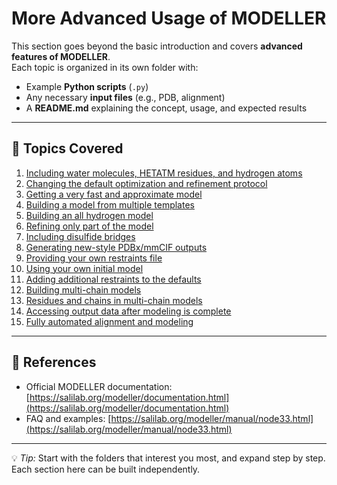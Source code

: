 # More Advanced Usage of MODELLER

This section goes beyond the basic introduction and covers **advanced features of MODELLER**.  
Each topic is organized in its own folder with:  

- Example **Python scripts** (`.py`)  
- Any necessary **input files** (e.g., PDB, alignment)  
- A **README.md** explaining the concept, usage, and expected results  

---

## 📂 Topics Covered

1. [Including water molecules, HETATM residues, and hydrogen atoms](01-including-water-HETATM-hydrogen)  
2. [Changing the default optimization and refinement protocol](02-changing-optimization-refinement)  
3. [Getting a very fast and approximate model](03-fast-approximate-model)  
4. [Building a model from multiple templates](04-multiple-templates)  
5. [Building an all hydrogen model](05-all-hydrogen-model)  
6. [Refining only part of the model](06-refining-part-of-model)  
7. [Including disulfide bridges](07-disulfide-bridges)  
8. [Generating new-style PDBx/mmCIF outputs](08-new-PDBx-mmCIF-output)  
9. [Providing your own restraints file](09-own-restraints-file)  
10. [Using your own initial model](10-own-initial-model)  
11. [Adding additional restraints to the defaults](11-additional-restraints)  
12. [Building multi-chain models](12-multi-chain-models)  
13. [Residues and chains in multi-chain models](13-residues-chains-multichain)  
14. [Accessing output data after modeling is complete](14-accessing-output-data)  
15. [Fully automated alignment and modeling](15-fully-automated-alignment-modeling)  

---

## 🔗 References

- Official MODELLER documentation: [https://salilab.org/modeller/documentation.html](https://salilab.org/modeller/documentation.html)  
- FAQ and examples: [https://salilab.org/modeller/manual/node33.html](https://salilab.org/modeller/manual/node33.html)  

---

💡 *Tip:* Start with the folders that interest you most, and expand step by step. Each section here can be built independently.
